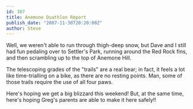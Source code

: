 ```yaml
---
id: 387
title: Anemone Duathlon Report
publish_date: "2007-11-30T20:20:00Z"
author: Steve
---
```

Well, we weren't able to run through thigh-deep snow, but Dave and I still had fun pedaling over to Settler's Park, running around the Red Rock fins, and then scrambling up to the top of Anemone Hill.

The telescoping grades of the "trails" are a real bear; in fact, it feels a lot like time-trialling on a bike, as there are no resting points. Man, some of those trails require the use of all four paws.

Here's hoping we get a big blizzard this weekend! But, at the same time, here's hoping Greg's parents are able to make it here safely!!
